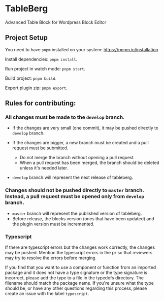 # TableBerg

Advanced Table Block for Wordpress Block Editor

## Project Setup

You need to have `pnpm` installed on your system: https://pnpm.io/installation

Install dependencies: `pnpm install`.

Run project in watch mode: `pnpm start`.

Build project: `pnpm build`.

Export plugin zip: `pnpm export`.

## Rules for contributing:

### All changes must be made to the `develop` branch.

* If the changes are very small (one commit), it may be pushed directly to `develop` branch.
* If the changes are bigger, a new branch must be created and a pull request must be submitted.
  * Do not merge the branch without opening a pull request.
  * When a pull request has been merged, the branch should be deleted unless it's needed later.

* `develop` branch will represent the next release of tableberg.

### Changes should not be pushed directly to `master` branch. Instead, a pull request must be opened only from `develop` branch.

* `master` branch will represent the published version of tableberg.
* Before release, the blocks version (ones that have been updated) and the plugin version must be incremented.

### Typescript

If there are typescript errors but the changes work correctly, the changes may be pushed. Mention the typescript errors in the pr so that reviewers may try to resolve the errors before merging.

If you find that you want to use a component or function from an imported package and it does not have a type signature or the type signature is incorrect, please add the type to a file in the typedefs directory. The filename should match the package name. If you're unsure what the type should be, or have any other questions regarding this process, please create an issue with the label `typescript`.
